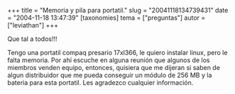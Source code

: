 +++
title = "Memoria y pila para portatil."
slug = "20041118134739431"
date = "2004-11-18 13:47:39"
[taxonomies]
tema = ["preguntas"]
autor = ["leviathan"]
+++

Que tal a todos!!!

Tengo una portatil compaq presario 17xl366, le quiero instalar linux,
pero le falta memoria. Por ahí escuche en alguna reunión que algunos de
los miembros venden equipo, entonces, quisiera que me dijeran si saben
de algun distribuidor que me pueda conseguir un módulo de 256 MB y la
bateria para esta portatil. Les agradezco cualquier información.

